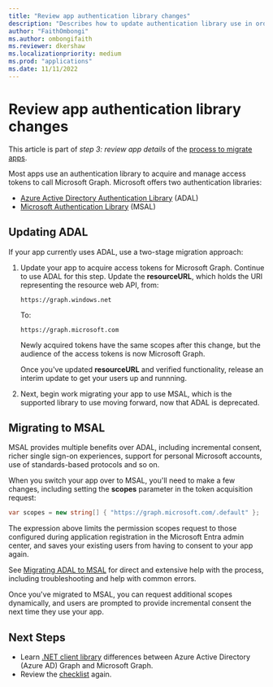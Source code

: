 ```yaml
---
title: "Review app authentication library changes"
description: "Describes how to update authentication library use in order to migrate an app from Microsoft Entra API apps to Microsoft Graph API."
author: "FaithOmbongi"
ms.author: ombongifaith
ms.reviewer: dkershaw
ms.localizationpriority: medium
ms.prod: "applications"
ms.date: 11/11/2022
---
```


# Review app authentication library changes

This article is part of *step 3: review app details* of the [process to migrate apps](migrate-azure-ad-graph-planning-checklist.md).

Most apps use an authentication library to acquire and manage access tokens to call Microsoft Graph.  Microsoft offers two authentication libraries:

- [Azure Active Directory Authentication Library](/azure/active-directory/develop/active-directory-authentication-libraries) (ADAL)
- [Microsoft Authentication Library](/azure/active-directory/develop/reference-v2-libraries) (MSAL)

## Updating ADAL

If your app currently uses ADAL, use a two-stage migration approach:

1. Update your app to acquire access tokens for Microsoft Graph. Continue to use ADAL for this step. Update the **resourceURL**, which holds the URI representing the resource web API, from:

    `https://graph.windows.net`  

    To:  

    `https://graph.microsoft.com`

    Newly acquired tokens have the same scopes after this change, but the audience of the access tokens is now Microsoft Graph.  

    Once you've updated **resourceURL** and verified functionality, release an interim update to get your users up and runnning.

1.  Next, begin work migrating your app to use MSAL, which is the supported library to use moving forward, now that ADAL is deprecated.

## Migrating to MSAL

MSAL provides multiple benefits over ADAL, including incremental consent, richer single sign-on experiences, support for personal Microsoft accounts, use of standards-based protocols and so on.  

When you switch your app over to MSAL, you'll need to make a few changes, including setting the **scopes** parameter in the token acquisition request:

``` csharp
var scopes = new string[] { "https://graph.microsoft.com/.default" };
```

The expression above limits the permission scopes request to those configured during application registration in the Microsoft Entra admin center, and saves your existing users from having to consent to your app again.

See [Migrating ADAL to MSAL](https://aka.ms/adal-net-to-msal-net) for direct and extensive help with the process, including troubleshooting and help with common errors.

Once you've migrated to MSAL, you can request additional scopes dynamically, and users are prompted to provide incremental consent the next time they use your app.

## Next Steps

- Learn [.NET client library](migrate-azure-ad-graph-client-libraries.md) differences between Azure Active Directory (Azure AD) Graph and Microsoft Graph.
- Review the [checklist](migrate-azure-ad-graph-planning-checklist.md) again.
